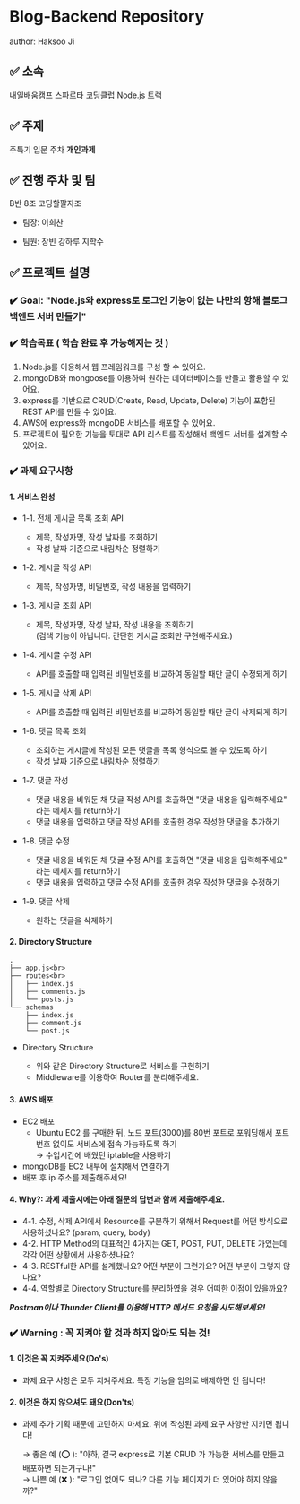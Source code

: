# Blog-Backend Repository

author: Haksoo Ji

## ✅ 소속

내일배움캠프 스파르타 코딩클럽 Node.js 트랙

## ✅ 주제

주특기 입문 주차 **개인과제**

## ✅ 진행 주차 및 팀

B반 8조 코딩할팔자조

- 팀장: 이희찬

- 팀원: 장빈 강하루 지학수

## ✅ 프로젝트 설명

### ✔️ Goal: "Node.js와 express로 로그인 기능이 없는 나만의 항해 블로그 백엔드 서버 만들기"

### ✔️ 학습목표 ( 학습 완료 후 가능해지는 것 )

1. Node.js를 이용해서 웹 프레임워크를 구성 할 수 있어요.
2. mongoDB와 mongoose를 이용하여 원하는 데이터베이스를 만들고 활용할 수 있어요.
3. express를 기반으로 CRUD(Create, Read, Update, Delete) 기능이 포함된 REST API를 만들 수 있어요.
4. AWS에 express와 mongoDB 서비스를 배포할 수 있어요.
5. 프로젝트에 필요한 기능을 토대로 API 리스트를 작성해서 백엔드 서버를 설계할 수 있어요.

### ✔️ 과제 요구사항

#### 1. 서비스 완성

- 1-1. 전체 게시글 목록 조회 API

  - 제목, 작성자명, 작성 날짜를 조회하기
  - 작성 날짜 기준으로 내림차순 정렬하기

- 1-2. 게시글 작성 API

  - 제목, 작성자명, 비밀번호, 작성 내용을 입력하기

- 1-3. 게시글 조회 API

  - 제목, 작성자명, 작성 날짜, 작성 내용을 조회하기
    <br>(검색 기능이 아닙니다. 간단한 게시글 조회만 구현해주세요.)

- 1-4. 게시글 수정 API
  - API를 호출할 때 입력된 비밀번호를 비교하여 동일할 때만 글이 수정되게 하기
- 1-5. 게시글 삭제 API

  - API를 호출할 때 입력된 비밀번호를 비교하여 동일할 때만 글이 삭제되게 하기

- 1-6. 댓글 목록 조회

  - 조회하는 게시글에 작성된 모든 댓글을 목록 형식으로 볼 수 있도록 하기
  - 작성 날짜 기준으로 내림차순 정렬하기

- 1-7. 댓글 작성

  - 댓글 내용을 비워둔 채 댓글 작성 API를 호출하면 "댓글 내용을 입력해주세요" 라는 메세지를 return하기
  - 댓글 내용을 입력하고 댓글 작성 API를 호출한 경우 작성한 댓글을 추가하기

- 1-8. 댓글 수정

  - 댓글 내용을 비워둔 채 댓글 수정 API를 호출하면 "댓글 내용을 입력해주세요" 라는 메세지를 return하기
  - 댓글 내용을 입력하고 댓글 수정 API를 호출한 경우 작성한 댓글을 수정하기

- 1-9. 댓글 삭제
  - 원하는 댓글을 삭제하기

#### 2. Directory Structure

```
.
├── app.js<br>
├── routes<br>
│   ├── index.js
│   ├── comments.js
│   └── posts.js
└── schemas
    ├── index.js
    ├── comment.js
    └── post.js
```

- Directory Structure

  - 위와 같은 Directory Structure로 서비스를 구현하기
  - Middleware를 이용하여 Router를 분리해주세요.

#### 3. AWS 배포

- EC2 배포
  - Ubuntu EC2 를 구매한 뒤, 노드 포트(3000)를 80번 포트로 포워딩해서 포트 번호 없이도 서비스에 접속 가능하도록 하기
    <br>→ 수업시간에 배웠던 iptable을 사용하기
- mongoDB를 EC2 내부에 설치해서 연결하기
- 배포 후 ip 주소를 제출해주세요!

#### 4. Why?: 과제 제출시에는 아래 질문의 답변과 함께 제출해주세요.

- 4-1. 수정, 삭제 API에서 Resource를 구분하기 위해서 Request를 어떤 방식으로 사용하셨나요? (param, query, body)
- 4-2. HTTP Method의 대표적인 4가지는 GET, POST, PUT, DELETE 가있는데 각각 어떤 상황에서 사용하셨나요?
- 4-3. RESTful한 API를 설계했나요? 어떤 부분이 그런가요? 어떤 부분이 그렇지 않나요?
- 4-4. 역할별로 Directory Structure를 분리하였을 경우 어떠한 이점이 있을까요?

**_Postman이나 Thunder Client를 이용해 HTTP 메서드 요청을 시도해보세요!_**

### ✔️ Warning : 꼭 지켜야 할 것과 하지 않아도 되는 것!

#### 1. 이것은 꼭 지켜주세요(Do's)

- 과제 요구 사항은 모두 지켜주세요. 특정 기능을 임의로 배제하면 안 됩니다!

#### 2. 이것은 하지 않으셔도 돼요(Don'ts)

- 과제 추가 기획 때문에 고민하지 마세요. 위에 작성된 과제 요구 사항만 지키면 됩니다!

  → 좋은 예 (⭕ ): "아하, 결국 express로 기본 CRUD 가 가능한 서비스를 만들고 배포하면 되는거구나!"
  <br>→ 나쁜 예 (❌ ): "로그인 없어도 되나? 다른 기능 페이지가 더 있어야 하지 않을까?"
